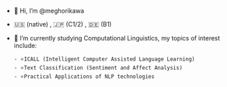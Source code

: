 - 👋 Hi, I’m @meghorikawa
- 🇺🇸 (native) , 🇯🇵 (C1/2) , 🇩🇪 (B1)
- :green_book: I’m currently studying Computational Linguistics, my topics of interest include:

      - ⭐ICALL (Intelligent Computer Assisted Language Learning)
      - ⭐Text Classification (Sentiment and Affect Analysis)
      - ⭐Practical Applications of NLP technologies



<!---
meghorikawa/meghorikawa is a ✨ special ✨ repository because its `README.md` (this file) appears on your GitHub profile.
You can click the Preview link to take a look at your changes.
--->
